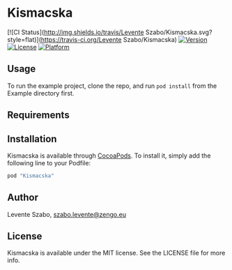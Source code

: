 # Kismacska

[![CI Status](http://img.shields.io/travis/Levente Szabo/Kismacska.svg?style=flat)](https://travis-ci.org/Levente Szabo/Kismacska)
[![Version](https://img.shields.io/cocoapods/v/Kismacska.svg?style=flat)](http://cocoapods.org/pods/Kismacska)
[![License](https://img.shields.io/cocoapods/l/Kismacska.svg?style=flat)](http://cocoapods.org/pods/Kismacska)
[![Platform](https://img.shields.io/cocoapods/p/Kismacska.svg?style=flat)](http://cocoapods.org/pods/Kismacska)

## Usage

To run the example project, clone the repo, and run `pod install` from the Example directory first.

## Requirements

## Installation

Kismacska is available through [CocoaPods](http://cocoapods.org). To install
it, simply add the following line to your Podfile:

```ruby
pod "Kismacska"
```

## Author

Levente Szabo, szabo.levente@zengo.eu

## License

Kismacska is available under the MIT license. See the LICENSE file for more info.
